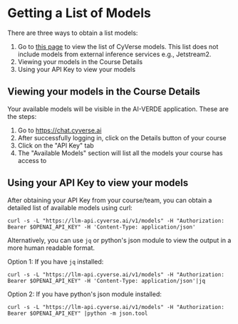 # Getting a List of Models

There are three ways to obtain a list models:

1. Go to [this page](../models-current.md) to view the list of CyVerse models. This list does not include models from external inference services e.g., Jetstream2.
2. Viewing your models in the Course Details
3. Using your API Key to view your models

## Viewing your models in the Course Details

Your available models will be visible in the AI-VERDE application. These are the steps:

1. Go to https://chat.cyverse.ai
2. After successfully logging in, click on the Details button of your course
3. Click on the "API Key" tab
4. The "Available Models" section will list all the models your course has access to

## Using your API Key to view your models

After obtaining your API Key from your course/team, you can obtain a detailed list of available models using curl:

```
curl -s -L "https://llm-api.cyverse.ai/v1/models" -H "Authorization: Bearer $OPENAI_API_KEY" -H 'Content-Type: application/json'
```

Alternatively, you can use `jq` or python's json module to view the output in a more human readable format.

Option 1: If you have `jq` installed:
```
curl -s -L "https://llm-api.cyverse.ai/v1/models" -H "Authorization: Bearer $OPENAI_API_KEY" -H 'Content-Type: application/json'|jq
```

Option 2: If you have python's json module installed:
```
curl -s -L "https://llm-api.cyverse.ai/v1/models" -H "Authorization: Bearer $OPENAI_API_KEY" |python -m json.tool
```

